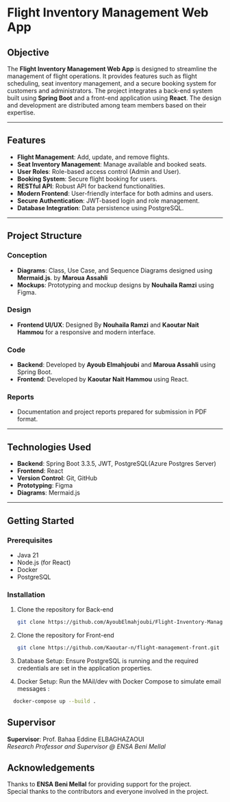 # Flight Inventory Management Web App

## Objective

The **Flight Inventory Management Web App** is designed to streamline the management of flight operations. It provides features such as flight scheduling, seat inventory management, and a secure booking system for customers and administrators. The project integrates a back-end system built using **Spring Boot** and a front-end application using **React**. The design and development are distributed among team members based on their expertise.

---

## Features

- **Flight Management**: Add, update, and remove flights.
- **Seat Inventory Management**: Manage available and booked seats.
- **User Roles**: Role-based access control (Admin and User).
- **Booking System**: Secure flight booking for users.
- **RESTful API**: Robust API for backend functionalities.
- **Modern Frontend**: User-friendly interface for both admins and users.
- **Secure Authentication**: JWT-based login and role management.
- **Database Integration**: Data persistence using PostgreSQL.

---

## Project Structure

### **Conception**
- **Diagrams**: Class, Use Case, and Sequence Diagrams designed using **Mermaid.js**. by **Maroua Assahli**
- **Mockups**: Prototyping and mockup designs by **Nouhaila Ramzi** using Figma.

### **Design**
- **Frontend UI/UX**: Designed By **Nouhaila Ramzi** and **Kaoutar Nait Hammou** for a responsive and modern interface.

### **Code**
- **Backend**: Developed by **Ayoub Elmahjoubi** and **Maroua Assahli** using Spring Boot.
- **Frontend**: Developed by **Kaoutar Nait Hammou** using React.


### **Reports**
- Documentation and project reports prepared for submission in PDF format.

---

## Technologies Used

- **Backend**: Spring Boot 3.3.5, JWT, PostgreSQL(Azure Postgres Server)
- **Frontend**: React
- **Version Control**: Git, GitHub
- **Prototyping**: Figma
- **Diagrams**: Mermaid.js

---

## Getting Started

### **Prerequisites**
- Java 21
- Node.js (for React)
- Docker
- PostgreSQL

### **Installation**

1. Clone the repository for Back-end
   ```bash
   git clone https://github.com/AyoubElmahjoubi/Flight-Inventory-Management.git

2. Clone the repository for Front-end
   ```bash
   git clone https://github.com/Kaoutar-n/flight-management-front.git

3. Database Setup: Ensure PostgreSQL is running and the required credentials are set in the application properties.


4. Docker Setup: Run the MAil/dev with Docker Compose to simulate email messages :
  ```bash
    docker-compose up --build .
```
## Supervisor

**Supervisor**: Prof. Bahaa Eddine ELBAGHAZAOUI  
*Research Professor and Supervisor @ ENSA Beni Mellal*

## Acknowledgements

Thanks to **ENSA Beni Mellal** for providing support for the project.  
Special thanks to the contributors and everyone involved in the project.
